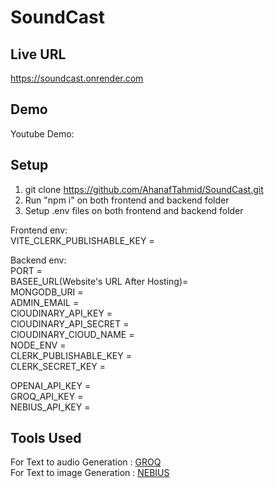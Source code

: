 # SoundCast

## Live URL
https://soundcast.onrender.com

## Demo
Youtube Demo: 

## Setup
1. git clone https://github.com/AhanafTahmid/SoundCast.git
2. Run "npm i" on both frontend and backend folder
3. Setup .env files on both frontend and backend folder

   
Frontend env:  
VITE_CLERK_PUBLISHABLE_KEY =  
 
Backend env:  
PORT =  
BASEE_URL(Website's URL After Hosting)=  
MONGODB_URI =  
ADMIN_EMAIL =  
ClOUDINARY_API_KEY =  
ClOUDINARY_API_SECRET =  
ClOUDINARY_ClOUD_NAME =  
NODE_ENV =  
CLERK_PUBLISHABLE_KEY =  
CLERK_SECRET_KEY =  

OPENAI_API_KEY =  
GROQ_API_KEY =  
NEBIUS_API_KEY =  

## Tools Used
For Text to audio Generation : [GROQ](https://console.groq.com/docs/text-to-speech)  
For Text to image Generation : [NEBIUS](https://studio.nebius.com/?modality=text2image)

